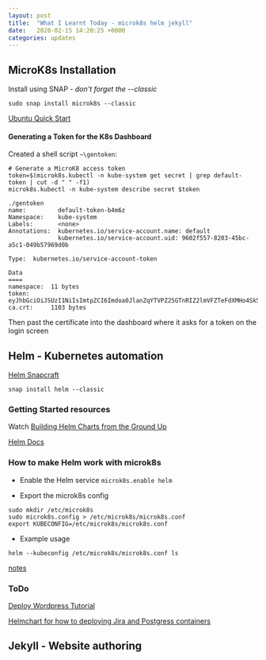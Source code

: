 ```yaml
---
layout: post
title:  "What I Learnt Today - microk8s helm jekyll"
date:   2020-02-15 14:20:25 +0000
categories: updates 
---
```

## MicroK8s Installation

Install using SNAP - _don't forget the --classic_

```sudo snap install microk8s --classic```

[Ubuntu Quick Start](https://ubuntu.com/tutorials/install-a-local-kubernetes-with-microk8s#1-overview)

#### Generating a Token for the K8s Dashboard
Created a shell script `~\gentoken`:
```
# Generate a MicroK8 access token
token=$(microk8s.kubectl -n kube-system get secret | grep default-token | cut -d " " -f1)
microk8s.kubectl -n kube-system describe secret $token
```
```
./gentoken
name:         default-token-b4m6z
Namespace:    kube-system
Labels:       <none>
Annotations:  kubernetes.io/service-account.name: default
              kubernetes.io/service-account.uid: 9602f557-8203-45bc-a5c1-049b57969d0b

Type:  kubernetes.io/service-account-token

Data
====
namespace:  11 bytes
token:      eyJhbGciOiJSUzI1NiIsImtpZCI6Imdoa0JlanZqYTVPZ25GTnRIZ2lmVFZTeFdXMHo4Sk55akVydF9WLTcxTE0ifQ.................................eyJpc3MiOiJrdWJlcm5ldGVzL3NlcnZpY2VhY2NvdW
ca.crt:     1103 bytes
```
Then past the certificate into the dashboard where it asks for a token on the login screen

## Helm - Kubernetes automation

[Helm Snapcraft](https://snapcraft.io/helm)

```snap install helm --classic```

### Getting Started resources
Watch [Building Helm Charts from the Ground Up](https://www.youtube.com/watch?time_continue=1388&v=vQX5nokoqrQ&feature=emb_title)

[Helm Docs](https://helm.sh/docs/)

### How to make Helm work with microk8s
* Enable the Helm service 
```microk8s.enable helm```

* Export the microk8s config

```
sudo mkdir /etc/microk8s
sudo microk8s.config > /etc/microk8s/microk8s.conf
export KUBECONFIG=/etc/microk8s/microk8s.conf
```

* Example usage

```helm --kubeconfig /etc/microk8s/microk8s.conf ls```

[notes](https://worklifenotes.com/2020/01/22/how-to-make-microk8s-work-with-helm/)



### ToDo 
[Deploy Wordpress Tutorial](https://webcloudpower.com/use-kubernetics-locally-with-microk8s/)

[Helmchart for how to deploying Jira and Postgress containers](https://github.com/stevehipwell/helm-charts/tree/master/charts/jira-software)

## Jekyll - Website authoring
